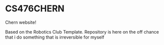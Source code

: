 # CS476CHERN
Chern website!

Based on the Robotics Club Template.
Repository is here on the off chance that i do something that is irreversible for myself
